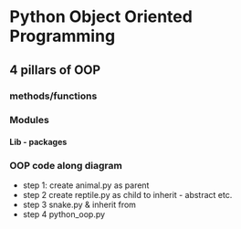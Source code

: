 
# Python Object Oriented Programming
## 4 pillars of OOP
### methods/functions

### Modules
#### Lib - packages

### OOP code along diagram

- step 1: create animal.py as parent
- step 2 create reptile.py as child to inherit - abstract etc.
- step 3 snake.py & inherit from
- step 4 python_oop.py

